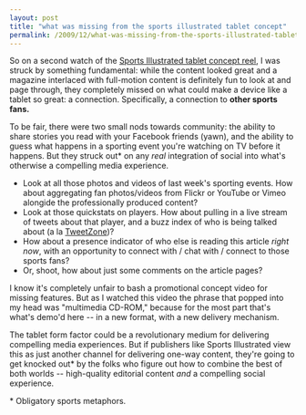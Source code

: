 ```yaml
---
layout: post
title: "what was missing from the sports illustrated tablet concept"
permalink: /2009/12/what-was-missing-from-the-sports-illustrated-tablet-concept.html
---
```


So on a second watch of the [Sports Illustrated tablet concept reel](http://www.youtube.com/watch?v=ntyXvLnxyXk), I was struck by something fundamental: while the content looked great and a magazine interlaced with full-motion content is definitely fun to look at and page through, they completely missed on what could make a device like a tablet so great: a connection. Specifically, a connection to **other sports fans.**

To be fair, there were two small nods towards community: the ability to share stories you read with your Facebook friends (yawn), and the ability to guess what happens in a sporting event you're watching on TV before it happens. But they struck out* on any _real_ integration of social into what's otherwise a compelling media experience.

*   Look at all those photos and videos of last week's sporting events. How about aggregating fan photos/videos from Flickr or YouTube or Vimeo alongide the professionally produced content?
*   Look at those quickstats on players. How about pulling in a live stream of tweets about that player, and a buzz index of who is being talked about (a la [TweetZone](http://www.fantasytweetzone.com/))?
*   How about a presence indicator of who else is reading this article _right now_, with an opportunity to connect with / chat with / connect to those sports fans?
*   Or, shoot, how about just some comments on the article pages?

I know it's completely unfair to bash a promotional concept video for missing features. But as I watched this video the phrase that popped into my head was "multimedia CD-ROM," because for the most part that's what's demo'd here -- in a new format, with a new delivery mechanism.

The tablet form factor could be a revolutionary medium for delivering compelling media experiences. But if publishers like Sports Illustrated view this as just another channel for delivering one-way content, they're going to get knocked out* by the folks who figure out how to combine the best of both worlds -- high-quality editorial content _and_ a compelling social experience.

\* Obligatory sports metaphors.